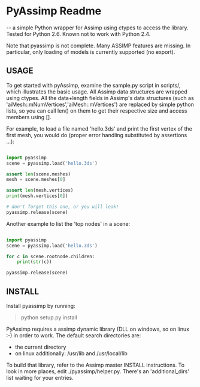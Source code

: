 PyAssimp Readme
===============

-- a simple Python wrapper for Assimp using ctypes to access
the library. Tested for Python 2.6. Known not to work with
Python 2.4.


Note that pyassimp is not complete. Many ASSIMP features are missing. In
particular, only loading of models is currently supported (no export).

USAGE
-----

To get started with pyAssimp, examine the sample.py script in scripts/, which
illustrates the basic usage. All Assimp data structures are wrapped using
ctypes. All the data+length fields in Assimp's data structures (such as
'aiMesh::mNumVertices','aiMesh::mVertices') are replaced by simple python
lists, so you can call len() on them to get their respective size and access
members using [].

For example, to load a file named 'hello.3ds' and print the first
vertex of the first mesh, you would do (proper error handling
substituted by assertions ...):

```python

import pyassimp
scene = pyassimp.load('hello.3ds')

assert len(scene.meshes)
mesh = scene.meshes[0]

assert len(mesh.vertices)
print(mesh.vertices[0])

# don't forget this one, or you will leak!
pyassimp.release(scene)

```

Another example to list the 'top nodes' in a
scene:

```python

import pyassimp
scene = pyassimp.load('hello.3ds')

for c in scene.rootnode.children:
    print(str(c))

pyassimp.release(scene)

```

INSTALL
-------

Install pyassimp by running:

> python setup.py install

PyAssimp requires a assimp dynamic library (DLL on windows,
so on linux :-) in order to work. The default search directories 
are:

- the current directory
- on linux additionally: /usr/lib and /usr/local/lib

To build that library, refer to the Assimp master INSTALL
instructions. To look in more places, edit ./pyassimp/helper.py.
There's an 'additional_dirs' list waiting for your entries.


